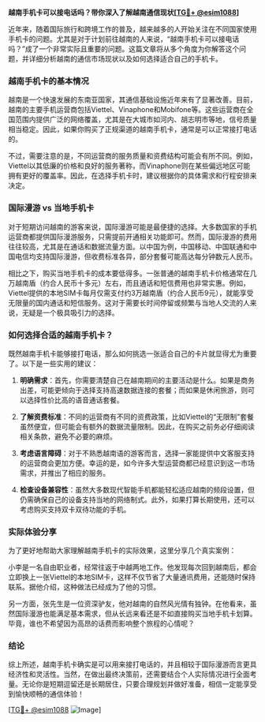 **越南手机卡可以接电话吗？带你深入了解越南通信现状[[TG💪+ @esim1088](https://t.me/s/esim1088)]**

近年来，随着国际旅行和跨境工作的普及，越来越多的人开始关注在不同国家使用手机卡的问题。尤其是对于计划前往越南的人来说，“越南手机卡可以接电话吗？”成了一个非常实际且重要的问题。这篇文章将从多个角度为你解答这个问题，并详细分析越南的通信市场现状以及如何选择适合自己的手机卡。

### 越南手机卡的基本情况

越南是一个快速发展的东南亚国家，其通信基础设施近年来有了显著改善。目前，越南的主要手机运营商包括Viettel、Vinaphone和Mobifone等。这些运营商在全国范围内提供广泛的网络覆盖，尤其是在大城市如河内、胡志明市等地，信号质量相当稳定。因此，如果你购买了正规渠道的越南手机卡，通常是可以正常接打电话的。

不过，需要注意的是，不同运营商的服务质量和资费结构可能会有所不同。例如，Viettel以其低廉的价格和良好的服务著称，而Vinaphone则在某些偏远地区可能拥有更好的覆盖率。因此，在选择手机卡时，建议根据你的具体需求和行程安排来决定。

### 国际漫游 vs 当地手机卡

对于短期访问越南的游客来说，国际漫游可能是最便捷的选择。大多数国家的手机运营商都提供国际漫游服务，只需提前开通相关功能即可。然而，国际漫游的费用往往较高，尤其是在通话和数据流量方面。以中国为例，中国移动、中国联通和中国电信均支持国际漫游，但收费标准各异，部分套餐可能高达每分钟数元人民币。

相比之下，购买当地手机卡的成本要低得多。一张普通的越南手机卡价格通常在几万越南盾（约合人民币十多元）左右，而且通话和短信费用也非常实惠。例如，Viettel提供的本地SIM卡每月仅需支付约3万越南盾（约合人民币9元），就能享受无限量的国内通话和短信服务。这对于需要长时间停留或频繁与当地人交流的人来说，无疑是一个极具吸引力的选择。

### 如何选择合适的越南手机卡？

既然越南手机卡能够接打电话，那么如何挑选一张适合自己的卡片就显得尤为重要了。以下是一些实用的建议：

1. **明确需求**：首先，你需要清楚自己在越南期间的主要活动是什么。如果是商务出差，可能更倾向于选择支持高速数据连接的套餐；而如果是休闲旅游，则可以选择性价比高的语音通话套餐。

2. **了解资费标准**：不同的运营商有不同的资费政策，比如Viettel的“无限制”套餐虽然便宜，但可能会有额外的数据流量限制。因此，在购买之前务必仔细阅读相关条款，避免不必要的麻烦。

3. **考虑语言障碍**：对于不熟悉越南语的游客而言，选择一家能提供中文客服支持的运营商会更加方便。幸运的是，如今许多大型运营商都已经意识到这一市场需求，并推出了相应的服务。

4. **检查设备兼容性**：虽然大多数现代智能手机都能轻松适应越南的频段设置，但仍需确保自己的设备支持当地的网络制式。此外，如果打算长期使用，还可以考虑购买支持双卡双待功能的手机。

### 实际体验分享

为了更好地帮助大家理解越南手机卡的实际效果，这里分享几个真实案例：

小李是一名自由职业者，经常往返于中越两地工作。他发现每次回到越南后，都会立即换上一张Viettel的本地SIM卡，这样不仅节省了大量通讯费用，还能随时保持联系。据他介绍，这种做法已经成为了他的习惯。

另一方面，张先生是一位资深驴友，他对越南的自然风光情有独钟。在他看来，虽然国际漫游也能满足基本需求，但从长远来看还是不如直接购买当地手机卡划算。毕竟，谁也不希望因为高昂的话费而影响整个旅程的心情呢？

### 结论

综上所述，越南手机卡确实是可以用来接打电话的，并且相较于国际漫游而言更具经济性和灵活性。当然，在做出最终决策前，还需要结合个人实际情况进行全面考量。无论你是短期逗留还是长期居住，只要合理规划并做好准备，相信一定能享受到愉快顺畅的通信体验！

[[TG💪+ @esim1088](https://t.me/s/esim1088) ![Image](https://i.postimg.cc/4NQfJmqS/Snipaste-2025-05-13-00-14-12.png)]